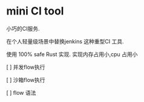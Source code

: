 # mini CI tool

小巧的CI服务.

 在个人轻量级场景中替换jenkins 这种重型CI 工具.
 
  使用 100% safe Rust 实现. 实现内存占用小,cpu 占用小

[ ] 并发flow执行

[ ] 沙箱flow执行

[ ] flow 语法